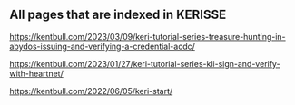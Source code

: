 ## All pages that are indexed in KERISSE

https://kentbull.com/2023/03/09/keri-tutorial-series-treasure-hunting-in-abydos-issuing-and-verifying-a-credential-acdc/

https://kentbull.com/2023/01/27/keri-tutorial-series-kli-sign-and-verify-with-heartnet/

https://kentbull.com/2022/06/05/keri-start/

